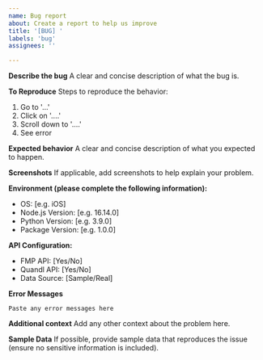 ```yaml
---
name: Bug report
about: Create a report to help us improve
title: '[BUG] '
labels: 'bug'
assignees: ''

---
```


**Describe the bug**
A clear and concise description of what the bug is.

**To Reproduce**
Steps to reproduce the behavior:
1. Go to '...'
2. Click on '....'
3. Scroll down to '....'
4. See error

**Expected behavior**
A clear and concise description of what you expected to happen.

**Screenshots**
If applicable, add screenshots to help explain your problem.

**Environment (please complete the following information):**
 - OS: [e.g. iOS]
 - Node.js Version: [e.g. 16.14.0]
 - Python Version: [e.g. 3.9.0]
 - Package Version: [e.g. 1.0.0]

**API Configuration:**
 - FMP API: [Yes/No]
 - Quandl API: [Yes/No]
 - Data Source: [Sample/Real]

**Error Messages**
```
Paste any error messages here
```

**Additional context**
Add any other context about the problem here.

**Sample Data**
If possible, provide sample data that reproduces the issue (ensure no sensitive information is included).